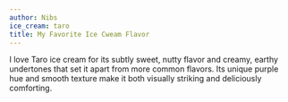 ```yaml
---
author: Nibs
ice_cream: taro
title: My Favorite Ice Cweam Flavor
---
```


I love Taro ice cream for its subtly sweet, nutty flavor and creamy, earthy undertones that set it apart from more common flavors. Its unique purple hue and smooth texture make it both visually striking and deliciously comforting.
